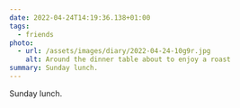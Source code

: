 ```yaml
---
date: 2022-04-24T14:19:36.138+01:00
tags:
  - friends
photo:
  - url: /assets/images/diary/2022-04-24-10g9r.jpg
    alt: Around the dinner table about to enjoy a roast
summary: Sunday lunch.
---
```

Sunday lunch. 
